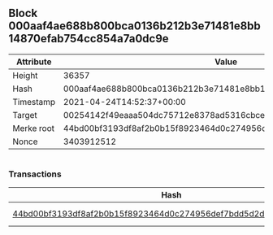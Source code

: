 ## Block 000aaf4ae688b800bca0136b212b3e71481e8bb14870efab754cc854a7a0dc9e

Attribute | Value
--- | ---
Height | 36357
Hash | 000aaf4ae688b800bca0136b212b3e71481e8bb14870efab754cc854a7a0dc9e
Timestamp | 2021-04-24T14:52:37+00:00
Target | 00254142f49eaaa504dc75712e8378ad5316cbcead634704b3734b6271167cc4
Merke root | 44bd00bf3193df8af2b0b15f8923464d0c274956def7bdd5d2decb084db059e9
Nonce | 3403912512

```

```

### Transactions

Hash | Amount
--- | ---
[44bd00bf3193df8af2b0b15f8923464d0c274956def7bdd5d2decb084db059e9](44bd00bf3193df8af2b0b15f8923464d0c274956def7bdd5d2decb084db059e9.md) | 10.00000000 SKEPTI 
